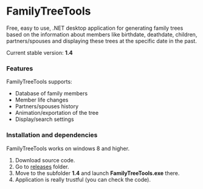 # FamilyTreeTools
Free, easy to use, .NET desktop application for generating family trees based on the information about members like birthdate, deathdate, children, partners/spouses and displaying these trees at the specific date in the past.

Current stable version: **1.4**

### Features
FamilyTreeTools supports:
* Database of family members
* Member life changes
* Partners/spouses history
* Animation/exportation of the tree
* Display/search settings

### Installation and dependencies
FamilyTreeTools works on windows 8 and higher.
1) Download source code.
2) Go to [releases](https://github.com/oplaner4/FamilyTreeTools/tree/master/Releases/) folder.
3) Move to the subfolder **1.4** and launch **FamilyTreeTools.exe** there.
4) Application is really trustful (you can check the code).
